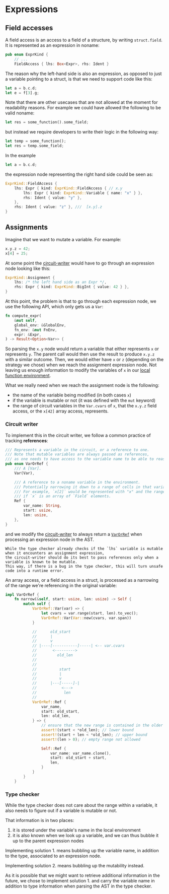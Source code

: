 # Expressions

## Field accesses

A field access is an access to a field of a structure, by writing `struct.field`.
It is represented as an expression in noname:

```rust
pub enum ExprKind {
    // ...
    FieldAccess { lhs: Box<Expr>, rhs: Ident }
```

The reason why the left-hand side is also an expression, as opposed to just a variable pointing to a struct, is that we need to support code like this:

```rust
let a = b.c.d;
let e = f[3].g;
```

Note that there are other usecases that are not allowed at the moment for readability reasons.
For example we could have allowed the following to be valid noname:

```rust
let res = some_function().some_field;
```

but instead we require developers to write their logic in the following way:

```rust
let temp = some_function();
let res = temp.some_field;
```

In the example

```rust
let a = b.c.d;
```

the expression node representing the right hand side could be seen as:

```rust
ExprKind::FieldAccess {
    lhs: Expr { kind: ExprKind::FieldAccess { // x.y
        lhs: Expr { kind: ExprKind::Variable { name: "x" } },
        rhs: Ident { value: "y" },
    },
    rhs: Ident { value: "z" }, ///  [x.y].z
}
```

## Assignments

Imagine that we want to mutate a variable. 
For example:

```rust
x.y.z = 42;
x[4] = 25;
```

At some point the [circuit-writer]() would have to go through an expression node looking like this:

```rust
ExprKind::Assignment {
    lhs: /* the left hand side as an Expr */,
    rhs: Expr { kind: ExprKind::BigInt { value: 42 } },
}
```

At this point, the problem is that to go through each expression node, we use the following API, which only gets us a `Var`:

```rust
fn compute_expr(
    &mut self,
    global_env: &GlobalEnv,
    fn_env: &mut FnEnv,
    expr: &Expr,
) -> Result<Option<Var>> {
```

So parsing the `x.y` node would return a variable that either represents `x` or represents `y`.
The parent call would then use the result to produce `x.y.z` with a similar outcome.
Then, we would either have `x` or `z` (depending on the strategy we chose) when we reach the assignment expression node.
Not leaving us enough information to modify the variables of `x` in our [local function environment]().

What we really need when we reach the assignment node is the following:

- the name of the variable being modified (in both cases `x`)
- if the variable is mutable or not (it was defined with the `mut` keyword)
- the range of circuit variables in the `Var.cvars` of `x`, that the `x.y.z` field access, or the `x[42]` array access, represents.

### Circuit writer

To implement this in the circuit writer, we follow a common practice of tracking **references**:

```rust
/// Represents a variable in the circuit, or a reference to one.
/// Note that mutable variables are always passed as references,
/// as one needs to have access to the variable name to be able to reassign it in the environment.
pub enum VarOrRef {
    /// A [Var].
    Var(Var),

    /// A reference to a noname variable in the environment.
    /// Potentially narrowing it down to a range of cells in that variable.
    /// For example, `x[2]` would be represented with "x" and the range `(2, 1)`,
    /// if `x` is an array of `Field` elements.
    Ref {
        var_name: String,
        start: usize,
        len: usize,
    },
}
```

and we modify the [circuit-writer]() to always return a [`VarOrRef`]() when processing an expression node in the AST.

```admonish
While the type checker already checks if the `lhs` variable is mutable when it encounters an assignment expression,
the circuit-writer should do its best to pass references only when a variable is known to be mutable.
This way, if there is a bug in the type checker, this will turn unsafe code into a runtime error.
```

An array access, or a field access in a struct, is processed as a narrowing of the range we're referencing in the original variable:

```rust
impl VarOrRef {
    fn narrow(&self, start: usize, len: usize) -> Self {
        match self {
            VarOrRef::Var(var) => {
                let cvars = var.range(start, len).to_vec();
                VarOrRef::Var(Var::new(cvars, var.span))
            }

            //      old_start
            //      |
            //      v
            // |----[-----------]-----| <-- var.cvars
            //       <--------->
            //         old_len
            //
            //
            //          start
            //          |
            //          v
            //      |---[-----]-|
            //           <--->
            //            len
            //
            VarOrRef::Ref {
                var_name,
                start: old_start,
                len: old_len,
            } => {
                // ensure that the new range is contained in the older range
                assert!(start < *old_len); // lower bound
                assert!(start + len < *old_len); // upper bound
                assert!(len > 0); // empty range not allowed

                Self::Ref {
                    var_name: var_name.clone(),
                    start: old_start + start,
                    len,
                }
            }
        }
    }
```

### Type checker

While the type checker does not care about the range within a variable, it also needs to figure out if a variable is mutable or not.

That information is in two places:

1. it is stored under the variable's name in the local environment
2. it is also known when we look up a variable, and we can thus bubble it up to the parent expression nodes

Implementing solution 1. means bubbling up the variable name, in addition to the type, associated to an expression node.

Implementing solution 2. means bubbling up the mutability instead.

As it is possible that we might want to retrieve additional information in the future, we chose to implement solution 1. and carry the variable name in addition to type information when parsing the AST in the type checker.
